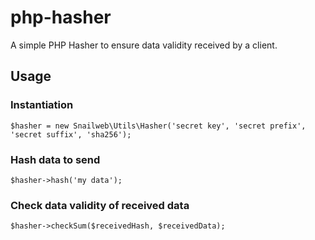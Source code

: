 # php-hasher
A simple PHP Hasher to ensure data validity received by a client.

## Usage

### Instantiation

`$hasher = new Snailweb\Utils\Hasher('secret key', 'secret prefix', 'secret suffix', 'sha256');`

### Hash data to send
`$hasher->hash('my data');`

### Check data validity of received data
`$hasher->checkSum($receivedHash, $receivedData);`